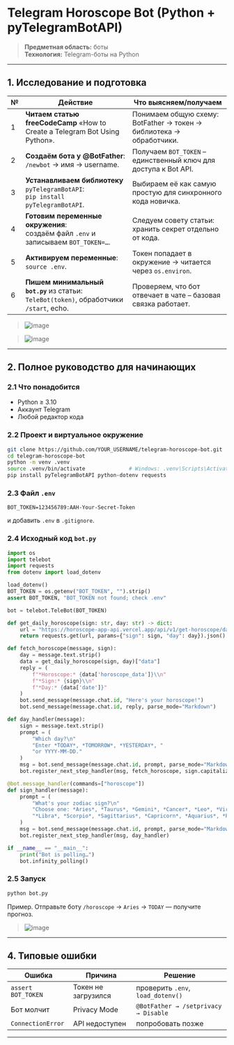 
# Telegram Horoscope Bot (Python + pyTelegramBotAPI)

> **Предметная область:** боты  
> **Технология:** Telegram-боты на Python

---

## 1. Исследование и подготовка

| № | Действие | Что выясняем/получаем |
|---|----------|-----------------------|
| 1 | **Читаем статью freeCodeCamp** «How to Create a Telegram Bot Using Python». | Понимаем общую схему: BotFather → токен → библиотека → обработчики. |
| 2 | **Создаём бота у @BotFather**: `/newbot` → имя → username. | Получаем `BOT_TOKEN` – единственный ключ для доступа к Bot API. |
| 3 | **Устанавливаем библиотеку** `pyTelegramBotAPI`: <br>`pip install pyTelegramBotAPI`. | Выбираем её как самую простую для синхронного кода новичка. |
| 4 | **Готовим переменные окружения**: <br>создаём файл `.env` и записываем `BOT_TOKEN=…`. | Следуем совету статьи: хранить секрет отдельно от кода. |
| 5 | **Активируем переменные**: <br>`source .env`. | Токен попадает в окружение → читается через `os.environ`. |
| 6 | **Пишем минимальный `bot.py`** из статьи: <br>`TeleBot(token)`, обработчики `/start`, echo. | Проверяем, что бот отвечает в чате – базовая связка работает. |

> ![image](https://github.com/user-attachments/assets/1d8b47c9-f6f1-4f66-b159-28aef0840cf6)
 
> ![image](https://github.com/user-attachments/assets/9ae1496e-f892-4b40-be6e-c0e20001d61e)


---

## 2. Полное руководство для начинающих

### 2.1 Что понадобится
* Python ≥ 3.10  
* Аккаунт Telegram  
* Любой редактор кода

### 2.2 Проект и виртуальное окружение
```bash
git clone https://github.com/YOUR_USERNAME/telegram-horoscope-bot.git
cd telegram-horoscope-bot
python -m venv .venv
source .venv/bin/activate              # Windows: .venv\Scripts\Activate.ps1
pip install pyTelegramBotAPI python-dotenv requests
````

### 2.3 Файл `.env`

```env
BOT_TOKEN=123456789:AAH-Your-Secret-Token
```

и добавить `.env` в `.gitignore`.

### 2.4 Исходный код `bot.py`

```python
import os
import telebot
import requests
from dotenv import load_dotenv

load_dotenv()
BOT_TOKEN = os.getenv("BOT_TOKEN", "").strip()
assert BOT_TOKEN, "BOT_TOKEN not found; check .env"

bot = telebot.TeleBot(BOT_TOKEN)

def get_daily_horoscope(sign: str, day: str) -> dict:
    url = "https://horoscope-app-api.vercel.app/api/v1/get-horoscope/daily"
    return requests.get(url, params={"sign": sign, "day": day}).json()

def fetch_horoscope(message, sign):
    day = message.text.strip()
    data = get_daily_horoscope(sign, day)["data"]
    reply = (
        f"*Horoscope:* {data['horoscope_data']}\\n"
        f"*Sign:* {sign}\\n"
        f"*Day:* {data['date']}"
    )
    bot.send_message(message.chat.id, "Here's your horoscope!")
    bot.send_message(message.chat.id, reply, parse_mode="Markdown")

def day_handler(message):
    sign = message.text.strip()
    prompt = (
        "Which day?\n"
        "Enter *TODAY*, *TOMORROW*, *YESTERDAY*, "
        "or YYYY-MM-DD."
    )
    msg = bot.send_message(message.chat.id, prompt, parse_mode="Markdown")
    bot.register_next_step_handler(msg, fetch_horoscope, sign.capitalize())

@bot.message_handler(commands=["horoscope"])
def sign_handler(message):
    prompt = (
        "What's your zodiac sign?\n"
        "Choose one: *Aries*, *Taurus*, *Gemini*, *Cancer*, *Leo*, *Virgo*, "
        "*Libra*, *Scorpio*, *Sagittarius*, *Capricorn*, *Aquarius*, *Pisces*."
    )
    msg = bot.send_message(message.chat.id, prompt, parse_mode="Markdown")
    bot.register_next_step_handler(msg, day_handler)

if __name__ == "__main__":
    print("Bot is polling…")
    bot.infinity_polling()
```

### 2.5 Запуск

```bash
python bot.py
```

Пример. Отправьте боту `/horoscope` → `Aries` → `TODAY` — получите прогноз.

> ![image](https://github.com/user-attachments/assets/3ae25536-3016-49ea-ae24-d79a695bfe81)

---


## 4. Типовые ошибки

| Ошибка             | Причина             | Решение                              |
| ------------------ | ------------------- | ------------------------------------ |
| `assert BOT_TOKEN` | Токен не загрузился | проверить `.env`, `load_dotenv()`    |
| Бот молчит         | Privacy Mode        | `@BotFather → /setprivacy → Disable` |
| `ConnectionError`  | API недоступен      | попробовать позже                    |

---


